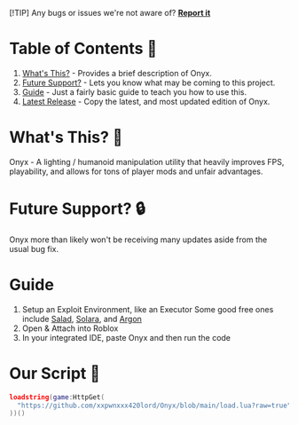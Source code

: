 [!TIP]
Any bugs or issues we're not aware of? **[Report it](https://discord.com/invite/a8Ng5WAzPK)**

# Table of Contents :bookmark:
1. [What's This?](https://github.com/xxpwnxxx420lord/Onyx/blob/main/readme.md#whats-this-thought_balloon) - Provides a brief description of Onyx.
2. [Future Support?](https://github.com/xxpwnxxx420lord/Onyx/blob/main/readme.md#future-support-lock) - Lets you know what may be coming to this project.
3. [Guide](https://github.com/xxpwnxxx420lord/Onyx/blob/main/readme.md#guide) - Just a fairly basic guide to teach you how to use this.
4. [Latest Release](https://github.com/xxpwnxxx420lord/Onyx/blob/main/readme.md#our-script-scroll) - Copy the latest, and most updated edition of Onyx.

# What's This? :thought_balloon:
Onyx - A lighting / humanoid manipulation utility that heavily improves FPS, playability, and allows for tons of player mods and unfair advantages.

# Future Support? :lock:
Onyx more than likely won't be receiving many updates aside from the usual bug fix.

# Guide
1. Setup an Exploit Environment, like an Executor
Some good free ones include [Salad](https://discord.gg/NbpGvpfJ29), [Solara](https://getsolara.dev/), and [Argon](https://getargon.xyz/)
2. Open & Attach into Roblox
3. In your integrated IDE, paste Onyx and then run the code

# Our Script :scroll:
```lua
loadstring(game:HttpGet(
  "https://github.com/xxpwnxxx420lord/Onyx/blob/main/load.lua?raw=true"
))()
```
